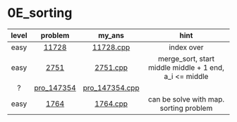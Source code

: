 # 0E_sorting
| level | problem | my_ans | hint |
| :--: | :--: | :--: | :--: |
| easy | [11728](https://www.acmicpc.net/problem/11728) | [11728.cpp](./11728/11728.cpp) | index over |
| easy | [2751](https://www.acmicpc.net/problem/2751) | [2751.cpp](./2751/2751.cpp) | merge_sort, start middle middle + 1 end, a_i <= middle |
| ? | [pro_147354](https://www.acmicpc.net/problem/pro_147354) | [pro_147354.cpp](./pro_147354/pro_147354.cpp) |  |
| easy | [1764](https://www.acmicpc.net/problem/1764) | [1764.cpp](./1764/1764.cpp) | can be solve with map. sorting problem |
